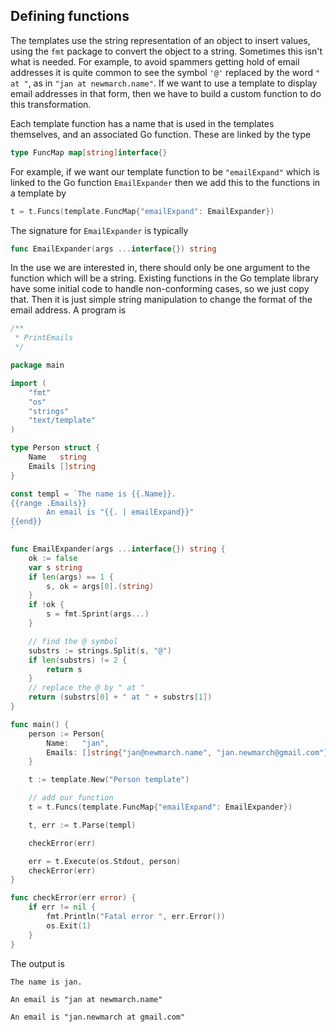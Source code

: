 ## Defining functions

The templates use the string representation of an object to insert values, using the `fmt` package to convert the object to a string. Sometimes this isn't what is needed. For example, to avoid spammers getting hold of email addresses it is quite common to see the symbol `'@'` replaced by the word `" at "`, as in `"jan at newmarch.name"`. If we want to use a template to display email addresses in that form, then we have to build a custom function to do this transformation.

Each template function has a name that is used in the templates themselves, and an associated Go function. These are linked by the type

```go
type FuncMap map[string]interface{}
```

For example, if we want our template function to be `"emailExpand"` which is linked to the Go function `EmailExpander` then we add this to the functions in a template by

```go
t = t.Funcs(template.FuncMap{"emailExpand": EmailExpander})
```

The signature for `EmailExpander` is typically

```go
func EmailExpander(args ...interface{}) string
```

In the use we are interested in, there should only be one argument to the function which will be a string. Existing functions in the Go template library have some initial code to handle non-conforming cases, so we just copy that. Then it is just simple string manipulation to change the format of the email address. A program is

```go
/**
 * PrintEmails
 */

package main

import (
	"fmt"
	"os"
	"strings"
	"text/template"
)

type Person struct {
	Name   string
	Emails []string
}

const templ = `The name is {{.Name}}.
{{range .Emails}}
        An email is "{{. | emailExpand}}"
{{end}}
`

func EmailExpander(args ...interface{}) string {
	ok := false
	var s string
	if len(args) == 1 {
		s, ok = args[0].(string)
	}
	if !ok {
		s = fmt.Sprint(args...)
	}

	// find the @ symbol
	substrs := strings.Split(s, "@")
	if len(substrs) != 2 {
		return s
	}
	// replace the @ by " at "
	return (substrs[0] + " at " + substrs[1])
}

func main() {
	person := Person{
		Name:   "jan",
		Emails: []string{"jan@newmarch.name", "jan.newmarch@gmail.com"},
	}

	t := template.New("Person template")

	// add our function
	t = t.Funcs(template.FuncMap{"emailExpand": EmailExpander})

	t, err := t.Parse(templ)

	checkError(err)

	err = t.Execute(os.Stdout, person)
	checkError(err)
}

func checkError(err error) {
	if err != nil {
		fmt.Println("Fatal error ", err.Error())
		os.Exit(1)
	}
}
```

The output is

```
The name is jan.

An email is "jan at newmarch.name"

An email is "jan.newmarch at gmail.com"
```
